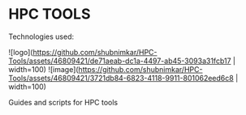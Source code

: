 # HPC TOOLS 

Technologies used: 


![logo](https://github.com/shubnimkar/HPC-Tools/assets/46809421/de71aeab-dc1a-4497-ab45-3093a31fcb17 | width=100)
![image](https://github.com/shubnimkar/HPC-Tools/assets/46809421/3721db84-6823-4118-9911-801062eed6c8 | width=100)

Guides and scripts for HPC tools
